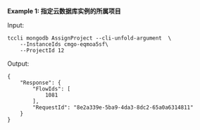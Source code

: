 **Example 1: 指定云数据库实例的所属项目**



Input: 

```
tccli mongodb AssignProject --cli-unfold-argument  \
    --InstanceIds cmgo-eqmoa5sf\
    --ProjectId 12
```

Output: 
```
{
    "Response": {
        "FlowIds": [
            1081
        ],
        "RequestId": "8e2a339e-5ba9-4da3-8dc2-65a0a6314811"
    }
}
```

